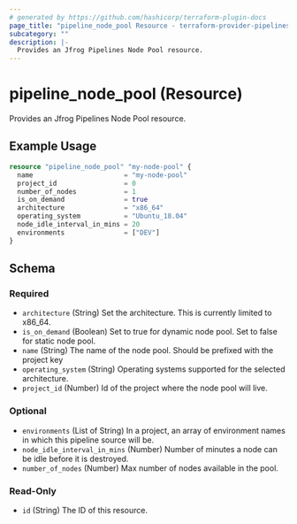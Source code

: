 ```yaml
---
# generated by https://github.com/hashicorp/terraform-plugin-docs
page_title: "pipeline_node_pool Resource - terraform-provider-pipelines"
subcategory: ""
description: |-
  Provides an Jfrog Pipelines Node Pool resource.
---
```


# pipeline_node_pool (Resource)

Provides an Jfrog Pipelines Node Pool resource.

## Example Usage

```terraform
resource "pipeline_node_pool" "my-node-pool" {
  name                       = "my-node-pool"
  project_id                 = 0
  number_of_nodes            = 1
  is_on_demand               = true
  architecture               = "x86_64"
  operating_system           = "Ubuntu_18.04"
  node_idle_interval_in_mins = 20
  environments               = ["DEV"]
}
```

<!-- schema generated by tfplugindocs -->
## Schema

### Required

- `architecture` (String) Set the architecture. This is currently limited to x86_64.
- `is_on_demand` (Boolean) Set to true for dynamic node pool. Set to false for static node pool.
- `name` (String) The name of the node pool. Should be prefixed with the project key
- `operating_system` (String) Operating systems supported for the selected architecture.
- `project_id` (Number) Id of the project where the node pool will live.

### Optional

- `environments` (List of String) In a project, an array of environment names in which this pipeline source will be.
- `node_idle_interval_in_mins` (Number) Number of minutes a node can be idle before it is destroyed.
- `number_of_nodes` (Number) Max number of nodes available in the pool.

### Read-Only

- `id` (String) The ID of this resource.


